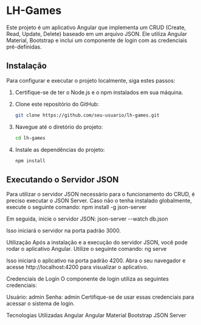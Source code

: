 # LH-Games

Este projeto é um aplicativo Angular que implementa um CRUD (Create, Read, Update, Delete) baseado em um arquivo JSON. Ele utiliza Angular Material, Bootstrap e inclui um componente de login com as credenciais pré-definidas.

## Instalação

Para configurar e executar o projeto localmente, siga estes passos:

1. Certifique-se de ter o Node.js e o npm instalados em sua máquina.
2. Clone este repositório do GitHub:

   ```bash
   git clone https://github.com/seu-usuario/lh-games.git

1. Navegue até o diretório do projeto:
   ```bash
   cd lh-games

3. Instale as dependências do projeto:
   ```bash
   npm install

## Executando o Servidor JSON
Para utilizar o servidor JSON necessário para o funcionamento do CRUD, é preciso executar o JSON Server. Caso não o tenha instalado globalmente, execute o seguinte comando:
     npm install -g json-server

Em seguida, inicie o servidor JSON:
json-server --watch db.json

Isso iniciará o servidor na porta padrão 3000.

Utilização
Após a instalação e a execução do servidor JSON, você pode rodar o aplicativo Angular. Utilize o seguinte comando:
ng serve

Isso iniciará o aplicativo na porta padrão 4200. Abra o seu navegador e acesse http://localhost:4200 para visualizar o aplicativo.

Credenciais de Login
O componente de login utiliza as seguintes credenciais:

Usuário: admin
Senha: admin
Certifique-se de usar essas credenciais para acessar o sistema de login.

Tecnologias Utilizadas
Angular
Angular Material
Bootstrap
JSON Server
